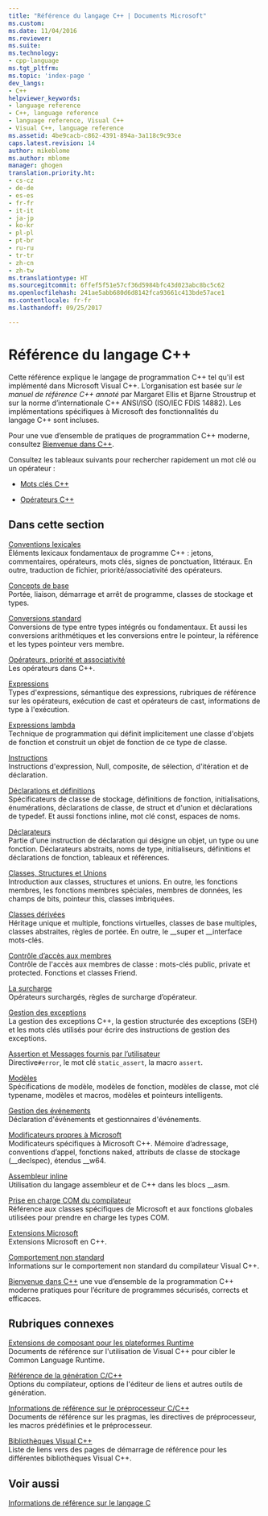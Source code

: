 ```yaml
---
title: "Référence du langage C++ | Documents Microsoft"
ms.custom: 
ms.date: 11/04/2016
ms.reviewer: 
ms.suite: 
ms.technology:
- cpp-language
ms.tgt_pltfrm: 
ms.topic: 'index-page '
dev_langs:
- C++
helpviewer_keywords:
- language reference
- C++, language reference
- language reference, Visual C++
- Visual C++, language reference
ms.assetid: 4be9cacb-c862-4391-894a-3a118c9c93ce
caps.latest.revision: 14
author: mikeblome
ms.author: mblome
manager: ghogen
translation.priority.ht:
- cs-cz
- de-de
- es-es
- fr-fr
- it-it
- ja-jp
- ko-kr
- pl-pl
- pt-br
- ru-ru
- tr-tr
- zh-cn
- zh-tw
ms.translationtype: HT
ms.sourcegitcommit: 6ffef5f51e57cf36d5984bfc43d023abc8bc5c62
ms.openlocfilehash: 241ae5abb680d6d8142fca93661c413bde57ace1
ms.contentlocale: fr-fr
ms.lasthandoff: 09/25/2017

---
```

# <a name="c-language-reference"></a>Référence du langage C++
Cette référence explique le langage de programmation C++ tel qu'il est implémenté dans Microsoft Visual C++. L’organisation est basée sur *le manuel de référence C++ annoté* par Margaret Ellis et Bjarne Stroustrup et sur la norme d’internationale C++ ANSI/ISO (ISO/IEC FDIS 14882). Les implémentations spécifiques à Microsoft des fonctionnalités du langage C++ sont incluses.  

Pour une vue d’ensemble de pratiques de programmation C++ moderne, consultez [Bienvenue dans C++](welcome-back-to-cpp-modern-cpp.md).
  
 Consultez les tableaux suivants pour rechercher rapidement un mot clé ou un opérateur :  
  
-   [Mots clés C++](../cpp/keywords-cpp.md)  
  
-   [Opérateurs C++](../cpp/cpp-built-in-operators-precedence-and-associativity.md)  
  
## <a name="in-this-section"></a>Dans cette section  

 [Conventions lexicales](../cpp/lexical-conventions.md)  
 Éléments lexicaux fondamentaux de programme C++ : jetons, commentaires, opérateurs, mots clés, signes de ponctuation, littéraux. En outre, traduction de fichier, priorité/associativité des opérateurs.  
  
 [Concepts de base](../cpp/basic-concepts-cpp.md)  
 Portée, liaison, démarrage et arrêt de programme, classes de stockage et types.  
  
 [Conversions standard](../cpp/standard-conversions.md)  
 Conversions de type entre types intégrés ou fondamentaux. Et aussi les conversions arithmétiques et les conversions entre le pointeur, la référence et les types pointeur vers membre.  
  
 [Opérateurs, priorité et associativité](../cpp/cpp-built-in-operators-precedence-and-associativity.md)  
 Les opérateurs dans C++.  
  
 [Expressions](../cpp/expressions-cpp.md)  
 Types d'expressions, sémantique des expressions, rubriques de référence sur les opérateurs, exécution de cast et opérateurs de cast, informations de type à l'exécution.  
  
 [Expressions lambda](../cpp/lambda-expressions-in-cpp.md)  
 Technique de programmation qui définit implicitement une classe d'objets de fonction et construit un objet de fonction de ce type de classe.  
  
 [Instructions](../cpp/statements-cpp.md)  
 Instructions d'expression, Null, composite, de sélection, d'itération et de déclaration.  
  
 [Déclarations et définitions](declarations-and-definitions-cpp.md)  
 Spécificateurs de classe de stockage, définitions de fonction, initialisations, énumérations, déclarations de classe, de struct et d'union et déclarations de typedef. Et aussi fonctions inline, mot clé const, espaces de noms.  
  
 [Déclarateurs](http://msdn.microsoft.com/en-us/8a7b9b51-92bd-4ac0-b3fe-0c4abe771838)  
 Partie d'une instruction de déclaration qui désigne un objet, un type ou une fonction. Déclarateurs abstraits, noms de type, initialiseurs, définitions et déclarations de fonction, tableaux et références.  
  
 [Classes, Structures et Unions](../cpp/classes-and-structs-cpp.md)  
 Introduction aux classes, structures et unions. En outre, les fonctions membres, les fonctions membres spéciales, membres de données, les champs de bits, pointeur this, classes imbriquées.  
  
 [Classes dérivées](../cpp/inheritance-cpp.md)  
 Héritage unique et multiple, fonctions virtuelles, classes de base multiples, classes abstraites, règles de portée. En outre, le __super et \__interface mots-clés.  
  
 [Contrôle d’accès aux membres](../cpp/member-access-control-cpp.md)  
 Contrôle de l'accès aux membres de classe : mots-clés public, private et protected. Fonctions et classes Friend.  
  
 [La surcharge](operator-overloading.md)  
 Opérateurs surchargés, règles de surcharge d’opérateur.  
  
 [Gestion des exceptions](../cpp/exception-handling-in-visual-cpp.md)  
 La gestion des exceptions C++, la gestion structurée des exceptions (SEH) et les mots clés utilisés pour écrire des instructions de gestion des exceptions.  
  
 [Assertion et Messages fournis par l’utilisateur](../cpp/assertion-and-user-supplied-messages-cpp.md)  
 Directive`#error`, le mot clé `static_assert`, la macro `assert`.  
  
 [Modèles](../cpp/templates-cpp.md)  
 Spécifications de modèle, modèles de fonction, modèles de classe, mot clé typename, modèles et macros, modèles et pointeurs intelligents.  
  
 [Gestion des événements](../cpp/event-handling.md)  
 Déclaration d'événements et gestionnaires d'événements.  
  
 [Modificateurs propres à Microsoft](../cpp/microsoft-specific-modifiers.md)  
 Modificateurs spécifiques à Microsoft C++. Mémoire d’adressage, conventions d’appel, fonctions naked, attributs de classe de stockage (__declspec), étendus \__w64.  
  
 [Assembleur inline](../assembler/inline/inline-assembler.md)  
 Utilisation du langage assembleur et de C++ dans les blocs __asm.  
  
 [Prise en charge COM du compilateur](../cpp/compiler-com-support.md)  
 Référence aux classes spécifiques de Microsoft et aux fonctions globales utilisées pour prendre en charge les types COM.  
  
 [Extensions Microsoft](../cpp/microsoft-extensions.md)  
 Extensions Microsoft en C++.  
  
 [Comportement non standard](../cpp/nonstandard-behavior.md)  
 Informations sur le comportement non standard du compilateur Visual C++.  

 [Bienvenue dans C++](welcome-back-to-cpp-modern-cpp.md) une vue d’ensemble de la programmation C++ moderne pratiques pour l’écriture de programmes sécurisés, corrects et efficaces.
  
## <a name="related-sections"></a>Rubriques connexes  
 [Extensions de composant pour les plateformes Runtime](../windows/component-extensions-for-runtime-platforms.md)  
 Documents de référence sur l'utilisation de Visual C++ pour cibler le Common Language Runtime.  
  
 [Référence de la génération C/C++](../build/reference/c-cpp-building-reference.md)  
 Options du compilateur, options de l'éditeur de liens et autres outils de génération.  
  
 [Informations de référence sur le préprocesseur C/C++](../preprocessor/c-cpp-preprocessor-reference.md)  
 Documents de référence sur les pragmas, les directives de préprocesseur, les macros prédéfinies et le préprocesseur.  
  
 [Bibliothèques Visual C++](../standard-library/cpp-standard-library-reference.md)  
 Liste de liens vers des pages de démarrage de référence pour les différentes bibliothèques Visual C++.  
  
## <a name="see-also"></a>Voir aussi  
 [Informations de référence sur le langage C](../c-language/c-language-reference.md)
